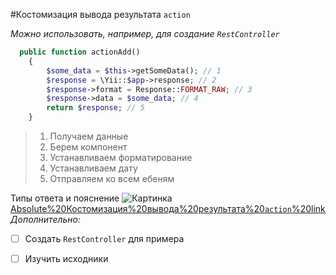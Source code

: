 #Костомизация вывода результата `action`

*Можно использовать, например, для создание `RestController`*

```php
  public function actionAdd()
    {
        $some_data = $this->getSomeData(); // 1
        $response = \Yii::$app->response; // 2 
        $response->format = Response::FORMAT_RAW; // 3 
        $response->data = $some_data; // 4
        return $response; // 5
    }
```
> 1. Получаем данные
> 2. Берем компонент
> 3. Устанавливаем форматирование
> 4. Устанавливаем дату
> 5. Отправляем ко всем ебеням

Типы ответа и пояснение
![Картинка](https://github.com/rainnogame/TestScheduleCreator/raw/master/!examples/0.res/images/answer_types.png)
[Absolute%20Костомизация%20вывода%20результата%20`action`%20link](https://github.com/rainnogame/learning/blob/master/docs/какая-то%20херня%20на%20нашем/response/addCustomResponce.md)
*Дополнительно:*
- [ ] Создать `RestController` для примера
- [ ] Изучить исходники

